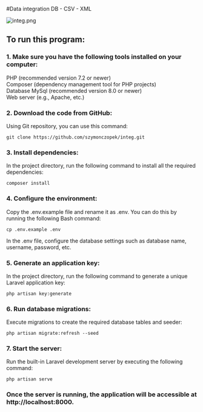 #Data integration DB - CSV - XML</br>

<img  src="https://imageupload.io/ib/C9Kla9lxb3STFu5_1685631637.png" alt="integ.png"/>

## To run this program:</br>

### 1. Make sure you have the following tools installed on your computer:</br>

PHP (recommended version 7.2 or newer)</br>
Composer (dependency management tool for PHP projects)</br>
Database MySql (recommended version 8.0 or newer)</br>
Web server (e.g., Apache, etc.)</br>

### 2. Download the code from GitHub:</br>

Using Git repository, you can use this command:

    git clone https://github.com/szymonczopek/integ.git

### 3. Install dependencies:</br>

In the project directory, run the following command to install all the required dependencies:</br>

    composer install

### 4. Configure the environment:</br>

Copy the .env.example file and rename it as .env. You can do this by running the following Bash command:</br>

    cp .env.example .env

In the .env file, configure the database settings such as database name, username, password, etc.</br>

### 5. Generate an application key:</br>

In the project directory, run the following command to generate a unique Laravel application key:</br>

    php artisan key:generate

### 6. Run database migrations:</br>

Execute migrations to create the required database tables and seeder:</br>

    php artisan migrate:refresh --seed

### 7. Start the server:</br>

Run the built-in Laravel development server by executing the following command:</br>

    php artisan serve

### Once the server is running, the application will be accessible at http://localhost:8000.</br>
